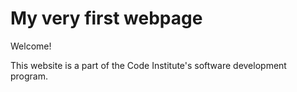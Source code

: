 # My very first webpage
 
 Welcome! 
 
This website is a part of the Code Institute's software development program.

